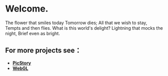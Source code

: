 # Welcome. 

The flower that smiles today
Tomorrow dies;
All that we wish to stay,
Tempts and then flies.
What is this world's delight? Lightning that mocks the night,
Brief even as bright.

## For more projects see：

- [**PicStory**](https://vwslz.github.io/PicStory/)
- [**WebGL**](https://vwslz.github.io/HW_WebGL/)

